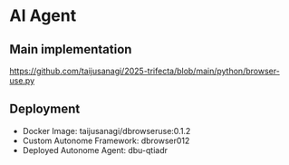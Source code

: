 # AI Agent

## Main implementation

https://github.com/taijusanagi/2025-trifecta/blob/main/python/browser-use.py

## Deployment

- Docker Image: taijusanagi/dbrowseruse:0.1.2
- Custom Autonome Framework: dbrowser012
- Deployed Autonome Agent: dbu-qtiadr

